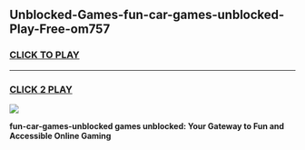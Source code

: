 
## Unblocked-Games-fun-car-games-unblocked-Play-Free-om757
<h3>
<a href="https://premium76.site?title=fun-car-games-unblocked&ref=23A">CLICK TO PLAY</a></h3>
<hr>

<h3>
<a href="https://premium76.site?title=fun-car-games-unblocked&ref=23A">CLICK 2 PLAY</a>
  
</h3>

<a href="https://premium76.site?title=fun-car-games-unblocked&ref=23A"><img src="https://clearcache.store/games.png"></a>


**fun-car-games-unblocked games unblocked: Your Gateway to Fun and Accessible Online Gaming**
